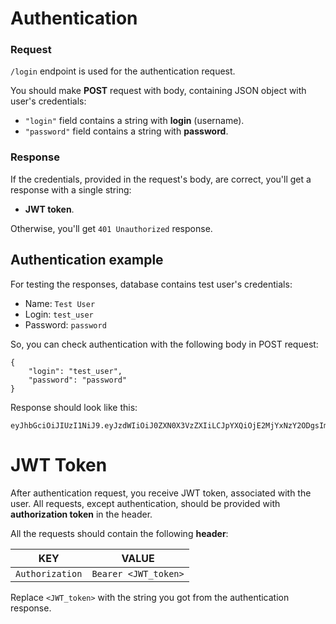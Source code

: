 # Authentication

### Request

`/login` endpoint is used for the authentication request.

You should make **POST** request with body, containing JSON object with
user's credentials:

* `"login"` field contains a string with **login** (username).
* `"password"` field contains a string with **password**.


### Response

If the credentials, provided in the request's body, are correct, you'll get
a response with a single string:
* **JWT token**.

Otherwise, you'll get `401 Unauthorized` response.


## Authentication example

For testing the responses, database contains test user's credentials:
* Name: `Test User`
* Login: `test_user`
* Password: `password`

So, you can check authentication with the following body in POST request:
```
{
    "login": "test_user",
    "password": "password"
}
```

Response should look like this:
```
eyJhbGciOiJIUzI1NiJ9.eyJzdWIiOiJ0ZXN0X3VzZXIiLCJpYXQiOjE2MjYxNzY2ODgsImV4cCI6MTYyNjIxMjY4OH0.YJUsNx3nMVEBjn9MslMZzk7Httm7IblLDf_NApm2kbo
```


# JWT Token

After authentication request, you receive JWT token, associated with the user.
All requests, except authentication, should be provided with
**authorization token** in the header.

All the requests should contain the following **header**:

|       KEY       |        VALUE         |
|-----------------|----------------------|
| `Authorization` | `Bearer <JWT_token>` |

Replace `<JWT_token>` with the string you got from the authentication response.
